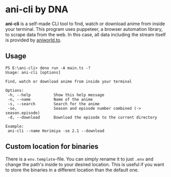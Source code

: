 # ani-cli by DNA

**ani-cli** is a self-made CLI tool to find, watch or download anime from inside your terminal. This program uses puppeteer, a browser automation library, to scrape data from the web. In this case, all data including the stream itself is provided by [aniworld.to](https://aniworld.to).

## Usage

```
PS E:\ani-cli> deno run -A main.ts -?
Usage: ani-cli [options]

Find, watch or download anime from inside your terminal

Options:
 -h, --help          Show this help message
 -n, --name          Name of the anime
 -s, --search        Search for the anime
 -se,                Season and episode number combined (-> season.episode)
 -d, --download      Download the episode to the current directory

Example:
 ani-cli --name Horimiya -se 2.1 --download
```

## Custom location for binaries
There is a `env.template`-file. You can simply rename it to just `.env` and change the path's inside to your desired location. This is useful if you want to store the binaries in a different location than the default one.
